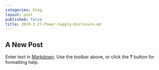 ```yaml
---
categories: blog
layout: post
published: false
title: 2019-2-27-Power-Supply-Enclosure.md
---
```

## A New Post

Enter text in [Markdown](http://daringfireball.net/projects/markdown/). Use the toolbar above, or click the **?** button for formatting help.
